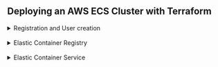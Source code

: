 ## Deploying an AWS ECS Cluster with Terraform

<details>
<summary>Registration and User creation</summary>
<br/>

![](screenshots/registered.png)
![](screenshots/user.png)

Also AWS CLI installed

![](screenshots/aws_version.png)

</details>
<br/>
<details>

<summary>Elastic Container Registry</summary>

#### AWS and docker provider configuration with credentials 

![](screenshots/provider.png)
> aws_caller_identity and aws_ecr_authorization_token are data sources that automatically
exports credentials for an ECR

<br/>

Defined variable of repositories as list and used the `for_each` meta-argument and `toset` function
to declare multiple similar resources

![](screenshots/vars.png)

![](screenshots/ecr.png)

>After repos had been created, removed repo state from terraform, so it'd not be destroyed
when switching it to a data source

#### Created repositories: 

![](screenshots/repos.png)

<br/> 
  
#### While building images, faced issue below and couldn't fix it.

![](screenshots/issue.png)
`docker_registry_image` strips the file permissions during handling of the context archive

https://github.com/kreuzwerker/terraform-provider-docker/issues/293

<br/>
  
Thus i resorted to traditional method: built images using docker-compose,
tagged and push with docker cli commands

![](screenshots/tags.png)
![](screenshots/aws_nginx.png)
![](screenshots/aws_node.png)
![](screenshots/aws_mongo.png)

</details>
<br/>

<details>
<summary>Elastic Container Service</summary>

**Having second service i'd like to separate infra as follows:**

![](screenshots/struct.png)
> So it consists of ECR and ECS modules with its own independent state  
and aws-base-module that represents abstraction.
> Note: the code is placed under terraform-aws folder 

**For ECS there have been created next resources:**
* aws_iam_role (policy_arn: AmazonECSTaskExecutionRolePolicy)
* aws_ecs_cluster
* aws_ecs_service with load_balancer and network_configuration 
* aws_security_group for service network and load balancer
* single aws_ecs_task_definition with containers definitions referencing mongo, node, nginx images
* aws_default_vpc and aws_default_subnet

<br/>

**Referencing by the DNS name it throws 503 error, 
as my nginx expects to work with ssl certificate 
and database requires initialization and output place specified, which is not done for now**

**But there are following successes:**
![](screenshots/service.png)
![](screenshots/task.png)
![](screenshots/containers.png)
![](screenshots/lb.png)
![](screenshots/group.png)
![](screenshots/vpc.png)

</details>
